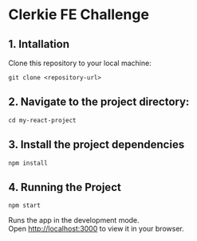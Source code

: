 # Clerkie FE Challenge

## 1. Intallation

Clone this repository to your local machine:

```
git clone <repository-url>
```

## 2. Navigate to the project directory:

```
cd my-react-project
```

## 3. Install the project dependencies

```
npm install
```

## 4. Running the Project

```
npm start
```

Runs the app in the development mode.\
Open [http://localhost:3000](http://localhost:3000) to view it in your browser.
